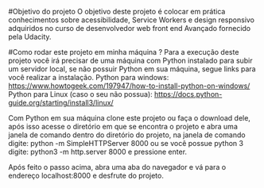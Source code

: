#Objetivo do projeto
O objetivo deste projeto é colocar em prática conhecimentos sobre acessibilidade, Service Workers e design responsivo adquiridos no curso de desenvolvedor web front end Avançado fornecido pela Udacity.

#Como rodar este projeto em minha máquina ? 
Para a execução deste projeto você irá precisar de uma máquina com Python instalado para subir um servidor local, se não possuir Python em sua máquina, segue links para você realizar a instalação.
Python para windows: https://www.howtogeek.com/197947/how-to-install-python-on-windows/
Python para Linux (caso o seu não possua): https://docs.python-guide.org/starting/install3/linux/

Com Python em sua máquina clone este projeto ou faça o download dele, após isso acesse o diretório em que se encontra o projeto e abra uma janela de comando dentro do diretório do projeto, na janela de comando digite: python -m SimpleHTTPServer 8000 ou se você possue python 3 digite: python3 -m http.server 8000 e pressione enter.

Após feito o passo acima, abra uma aba do navegador e vá para o endereço localhost:8000 e desfrute do projeto.
